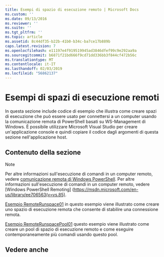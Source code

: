 ```yaml
---
title: Esempi di spazio di esecuzione remoto | Microsoft Docs
ms.custom: ''
ms.date: 09/13/2016
ms.reviewer: ''
ms.suite: ''
ms.tgt_pltfrm: ''
ms.topic: article
ms.assetid: 8c44df35-b22b-41b0-b34c-ba7ce17b889b
caps.latest.revision: 7
ms.openlocfilehash: e11197e4f919519945ad3846dfef99c9e292aa9a
ms.sourcegitcommit: b6871f21bd666f9cd71dd336bb3f844cf472b56c
ms.translationtype: MT
ms.contentlocale: it-IT
ms.lasthandoff: 02/03/2019
ms.locfileid: "56862137"
---
```

# <a name="remote-runspace-samples"></a>Esempi di spazi di esecuzione remoti

In questa sezione include codice di esempio che illustra come creare spazi di esecuzione che può essere usato per connettersi a un computer usando la comunicazione remota di PowerShell basati su WS-Management di Windows. È possibile utilizzare Microsoft Visual Studio per creare un'applicazione console e quindi copiare il codice dagli argomenti di questa sezione nell'applicazione host.

## <a name="in-this-section"></a>Contenuto della sezione

> [!NOTE]
> Per altre informazioni sull'esecuzione di comandi in un computer remoto, vedere [comunicazione remota di Windows PowerShell](https://msdn.microsoft.com/en-us/library/ee706563(v=vs.85).aspx).
> Per altre informazioni sull'esecuzione di comandi in un computer remoto, vedere [Windows PowerShell Remoting] (https://msdn.microsoft.com/en-us/library/ee706563(v=vs.85).

 [Esempio RemoteRunspace01](./remoterunspace01-sample.md) in questo esempio viene illustrato come creare uno spazio di esecuzione remota che consente di stabilire una connessione remota.

 [Esempio RemoteRunspacePool01](./remoterunspacepool01-sample.md) questo esempio viene illustrato come creare un pool di spazio di esecuzione remoto e come eseguire contemporaneamente più comandi usando questo pool.

## <a name="see-also"></a>Vedere anche
